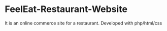 # FeelEat-Restaurant-Website
It is an online commerce site for a restaurant. Developed with php/html/css
